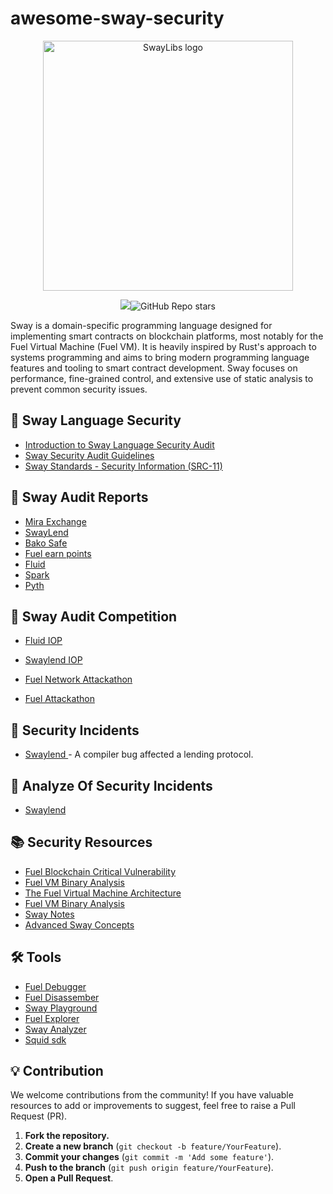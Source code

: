 # awesome-sway-security

<p align="center">
    <picture>
        <source media="(prefers-color-scheme: dark)" srcset="images/awesome-sway-security-logo-dark-theme.png">
        <img alt="SwayLibs logo" width="400px" src="images/awesome-sway-security-logo-light-theme.png">
    </picture>
    <br>


<p align="center">
     <img src="https://awesome.re/badge.svg" /><img alt="GitHub Repo stars" 		 src="https://img.shields.io/github/stars/exvulsec/awesome-sway-security">
</p>   




Sway is a domain-specific programming language designed for implementing smart contracts on blockchain platforms, most notably for the Fuel  Virtual Machine (Fuel VM). It is heavily inspired by Rust's approach to  systems programming and aims to bring modern programming language  features and tooling to smart contract development. Sway focuses on  performance, fine-grained control, and extensive use of static analysis  to prevent common security issues.



## 🔐 Sway Language Security


* [Introduction to Sway Language Security Audit](https://exvul.com/introduction-to-the-sway-language-security-audit/) 
* [Sway Security Audit Guidelines](https://exvul.com/sway-security-guidelines/)
* [Sway Standards - Security Information (SRC-11)](https://docs.fuel.network/docs/sway-standards/src-11-security-information/)



## 📝 Sway Audit Reports

* [Mira Exchange](https://docs.mira.ly/developer-guides/security-audit) 
* [SwayLend](https://github.com/Swaylend/swaylend-monorepo/tree/develop/audits)
* [Bako Safe](https://github.com/Quillhash/QuillAudit_Reports/blob/master/Bako%20Safe%20Sway%20Smart%20Contracts%20Audit%20Report%20-%20QuillAudits.pdf)
* [Fuel earn points](https://app.fuel.network/earn-points/report-audit-hexens.pdf)
* [Fluid](https://drive.google.com/file/d/1qhiI26aB9MTXfo-hLW8Qy9ki2ueCudKN/view)
* [Spark](https://docs.sprk.fi/security/audit-report)
* [Pyth](https://github.com/pyth-network/audit-reports/blob/main/2024_09_03/pyth_fuel_pull_oracle_audit_final.pdf)



## 🥇 Sway Audit Competition

* [Fluid IOP](https://reports.immunefi.com/fluid-protocol)

* [Swaylend IOP](https://reports.immunefi.com/swaylend_iop)
* [Fuel Network Attackathon](https://drive.google.com/file/d/1L-8jHGhR8UqvRlHRhUXXreSRkGUVJsPU/view)
* [Fuel Attackathon](https://medium.com/immunefi/top-5-bugs-from-the-fuel-attackathon-80eda8920505)






## 🚨 Security Incidents

* [Swaylend ](https://x.com/EXVULSEC/status/1853448371945525434) - A compiler bug affected a lending protocol.



## 🔬 Analyze Of Security Incidents

* [Swaylend](https://x.com/EXVULSEC/status/1853448371945525434)



## 📚 Security Resources

* [Fuel Blockchain Critical Vulnerability](https://github.com/minato7namikazi/Fuel-Blockchain-Critical-Vulnerability)
* [Fuel VM Binary Analysis](https://jtriley.substack.com/p/fuel-vm-binary-analysis)
* [The Fuel Virtual Machine Architecture](https://jtriley.substack.com/p/the-fuel-virtual-machine-architecture)
* [Fuel VM Binary Analysis](https://jtriley.substack.com/p/fuel-vm-binary-analysis)
* [Sway Notes](https://github.com/jecikpo/Audit-Notes/blob/main/Sway-storage.md)
* [Advanced Sway Concepts](https://x.com/immunefi/status/1803118910494884317)



## 🛠️ Tools

* [Fuel Debugger](https://github.com/fuellabs/fuel-debugger)
* [Fuel Disassember](https://github.com/otrho/fuel-dis)
* [Sway Playground](https://github.com/FuelLabs/sway-playground)
* [Fuel Explorer](https://app.fuel.network/)
* [Sway Analyzer](https://github.com/ourovoros-io/sway-analyzer)
* [Squid sdk](https://github.com/subsquid/squid-sdk)



## 💡 Contribution

We welcome contributions from the community! If you have valuable  resources to add or improvements to suggest, feel free to raise a Pull  Request (PR).

1. **Fork the repository.**
2. **Create a new branch** (`git checkout -b feature/YourFeature`).
3. **Commit your changes** (`git commit -m 'Add some feature'`).
4. **Push to the branch** (`git push origin feature/YourFeature`).
5. **Open a Pull Request**.
